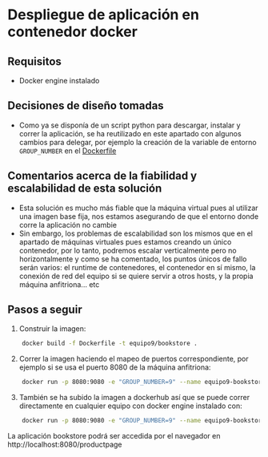 # Despliegue de aplicación en contenedor docker

## Requisitos
- Docker engine instalado

## Decisiones de diseño tomadas
* Como ya se disponía de un script python para descargar, instalar y correr la aplicación, se ha reutilizado en este apartado con algunos cambios para delegar, por ejemplo la creación de la variable de entorno `GROUP_NUMBER` en el [Dockerfile](./Dockerfile)

## Comentarios acerca de la fiabilidad y escalabilidad de esta solución
* Esta solución es mucho más fiable que la máquina virtual pues al utilizar una imagen base fija, nos estamos asegurando de que el entorno donde corre la aplicación no cambie
* Sin embargo, los problemas de escalabilidad son los mismos que en el apartado de máquinas virtuales pues estamos creando un único contenedor, por lo tanto, podremos escalar verticalmente pero no horizontalmente y como se ha comentado, los puntos únicos de fallo serán varios: el runtime de contenedores, el contenedor en sí mismo, la conexión de red del equipo si se quiere servir a otros hosts, y la propia máquina anfitriona... etc  

## Pasos a seguir

1. Construir la imagen:

```bash
    docker build -f Dockerfile -t equipo9/bookstore .
```

2. Correr la imagen haciendo el mapeo de puertos correspondiente, por ejemplo si se usa el puerto 8080 de la máquina anfitriona:


```bash
    docker run -p 8080:9080 -e "GROUP_NUMBER=9" --name equipo9-bookstore equipo9/bookstore
```

3. También se ha subido la imagen a dockerhub así que se puede correr directamente en cualquier equipo con docker engine instalado con:

```bash
    docker run -p 8080:9080 -e "GROUP_NUMBER=9" --name equipo9-bookstore arcones/bookstore:9
```

La aplicación bookstore podrá ser accedida por el navegador en http://localhost:8080/productpage